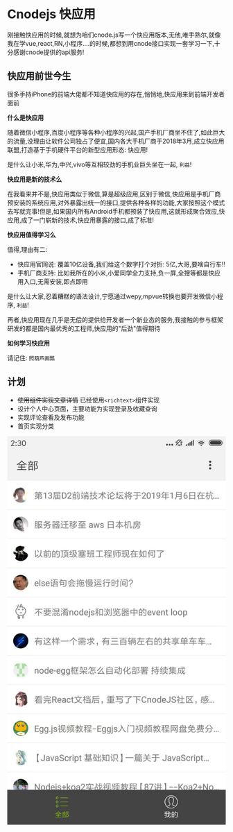 # Cnodejs 快应用

刚接触快应用的时候,就想为咱们cnode.js写一个快应用版本,无他,唯手熟尔,就像我在学vue,react,RN,小程序....的时候,都想到用cnode接口实现一套学习一下,十分感谢cnode提供的api服务!

## 快应用前世今生

很多手持iPhone的前端大佬都不知道快应用的存在,悄悄地,快应用来到前端开发者面前

**什么是快应用**

随着微信小程序,百度小程序等各种小程序的兴起,国产手机厂商坐不住了,如此巨大的流量,没理由让软件公司独占了便宜,国内各大手机厂商于2018年3月,成立快应用联盟,打造基于手机硬件平台的新型应用形态: 快应用!

是什么让小米,华为,中兴,vivo等互相较劲的手机业巨头坐在一起, `利益`!

**快应用是新的技术么**

在我看来并不是,快应用类似于微信,算是超级应用,区别于微信,快应用是手机厂商预安装的系统应用,对外暴露出统一的接口,提供各种各样的功能,大家按照这个模式去写就完事!但是,如果国内所有Android手机都预装了快应用,这就形成聚合效应,快应用,成了一门崭新的技术,快应用暴露的接口,成了标准!

**快应用值得学习么**

值得,理由有二:
- 快应用官网说: 覆盖10亿设备,我们给这个数字打个对折: 5亿,大哥,要啥自行车!!
- 手机厂商支持: 比如我所在的小米,小爱同学全力支持,负一屏,全搜等都是快应用入口,无需安装,即点即用

是什么让大家,忍着糟糕的语法设计,宁愿通过wepy,mpvue转换也要开发微信小程序, `利益`!

再者,快应用现在几乎是无偿的提供给开发者一个新业态的服务,我接触的参与框架研发的都是国内最优秀的工程师,快应用的"后劲"值得期待

**如何学习快应用**

请记住: `照葫芦画瓢`


## 计划
* ~~使用<web>组件实现文章详情~~ 已经使用`<richtext>`组件实现
* 设计个人中心页面，主要功能为实现登录及收藏查询
* 实现评论查看及发布功能
* 首页实现分类


![Alt text](/src/images/demo1.jpg)